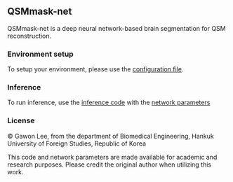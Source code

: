 ## QSMmask-net
QSMmask-net is a deep neural network-based brain segmentation for QSM reconstruction.

### Environment setup
To setup your environment, please use the  [configuration file]('./QSMmask-net_environment.yaml').

### Inference
To run inference, use the [inference code]('./inference/QSMmask_net_inference_share_v1.ipynb') with the [network parameters]('./inference/QSMmask_net_parameters.pth')

### License 
© Gawon Lee, from the department of Biomedical Engineering, Hankuk University of Foreign Studies, Republic of Korea

This code and network parameters are made available for academic and research purposes. Please credit the original author when utilizing this work.

